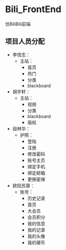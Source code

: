 # Bili_FrontEnd

仿BiliBili前端

## 项目人员分配

* 李信志：
    - 主站：
        - 首页
        - 热门
        - 分类
        - blackboard
* 胡宇轩：
    - 主站：
        - 视频
        - 分类
        - blackboard
        - 版权
* 段林华：
    - 护照：
        - 登陆
        - 注册
        - 修改密码
        - 账号主页
        - 绑定手机
        - 绑定邮箱
        - 更换密保
* 欧阳苏蓉：
    - 账号：
        - 历史记录
        - 首页
        - 大会员
        - 会员积分
        - 我的信息
        - 我的记录
        - 我的头像
        - 我的硬币
